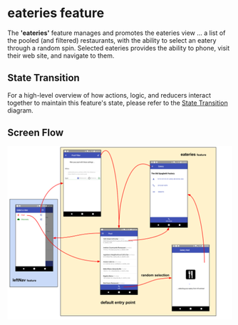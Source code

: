 # eateries feature

The **'eateries'** feature manages and promotes the eateries view
... a list of the pooled (and filtered) restaurants, with the ability
to select an eatery through a random spin.  Selected eateries provides
the ability to phone, visit their web site, and navigate to them.

## State Transition

For a high-level overview of how actions, logic, and reducers interact
together to maintain this feature's state, please refer to the [State
Transition](docs/StateTransition.txt) diagram.

## Screen Flow

![Screen Flow](docs/ScreenFlow.png)
